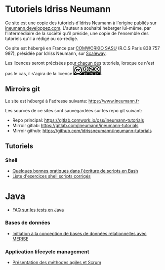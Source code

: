 # Tutoriels Idriss Neumann

Ce site est une copie des tutoriels d'Idriss Neumann à l'origine publiés sur [ineumann.developpez.com](https://ineumann.developpez.com). L'auteur a souhaité heberger lui-même, par l'intermédiaire de la société qu'il préside, une copie de l'ensemble des tutoriels qu'il a rédigé ou co-rédigé.

Ce site est hébergé en France par [COMWORKIO SASU](https://www.comwork.io) (R.C.S Paris 838 757 987), présidée par Idriss Neumann, sur [Scaleway](https://www.scaleway.com).

Les licences seront précisées pour chacun des tutoriels, lorsque ce n'est pas le cas, il s'agira de la licence [![cc-by-nc-sa](./img/cc-by-nc-sa.png)](https://creativecommons.org/licenses/by-nc-sa/3.0/deed.fr).

## Mirroirs git

Le site est hébergé à l'adresse suivante: https://www.ineumann.fr

Les sources de ce sites sont sauvegardées sur les repo git suivant:

* Repo principal: https://gitlab.comwork.io/oss/ineumann-tutorials
* Mirroir gitlab: https://gitlab.com/ineumann/ineumann-tutorials
* Mirroir github: https://github.com/idrissneumann/ineumann-tutorials

## Tutoriels

### Shell

* [Quelques bonnes pratiques dans l'écriture de scripts en Bash](./shell/bash-bonnes-pratiques.md)
* [Liste d'exercices shell scripts corrigés](./shell/exercices-shell.md)

# Java

* [FAQ sur les tests en Java](./java/faq-tests/README.md)

### Bases de données

* [Initiation à la conception de bases de données relationnelles avec MERISE](./bdd/initiation-merise.md)

### Application lifecycle management

* [Présentation des méthodes agiles et Scrum](./alm/agile_scrum.md)
